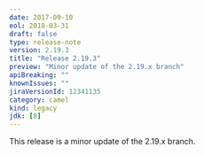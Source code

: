 ```yaml
---
date: 2017-09-10
eol: 2018-03-31
draft: false 
type: release-note
version: 2.19.3
title: "Release 2.19.3"
preview: "Minor update of the 2.19.x branch"
apiBreaking: ""
knownIssues: ""
jiraVersionId: 12341135
category: camel
kind: legacy
jdk: [8]
---
```


This release is a minor update of the 2.19.x branch.
